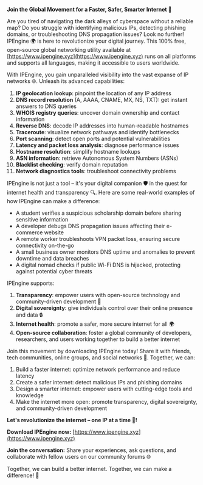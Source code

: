 **Join the Global Movement for a Faster, Safer, Smarter Internet 🔐**

Are you tired of navigating the dark alleys of cyberspace without a reliable map? Do you struggle with identifying malicious IPs, detecting phishing domains, or troubleshooting DNS propagation issues? Look no further! IPEngine 🌍 is here to revolutionize your digital journey. This 100% free, open-source global networking utility available at [https://www.ipengine.xyz](https://www.ipengine.xyz) runs on all platforms and supports all languages, making it accessible to users worldwide.

With IPEngine, you gain unparalleled visibility into the vast expanse of IP networks 🌐. Unleash its advanced capabilities:

1. **IP geolocation lookup**: pinpoint the location of any IP address
2. **DNS record resolution** (A, AAAA, CNAME, MX, NS, TXT): get instant answers to DNS queries
3. **WHOIS registry queries**: uncover domain ownership and contact information
4. **Reverse DNS**: decode IP addresses into human-readable hostnames
5. **Traceroute**: visualize network pathways and identify bottlenecks
6. **Port scanning**: detect open ports and potential vulnerabilities
7. **Latency and packet loss analysis**: diagnose performance issues
8. **Hostname resolution**: simplify hostname lookups
9. **ASN information**: retrieve Autonomous System Numbers (ASNs)
10. **Blacklist checking**: verify domain reputation
11. **Network diagnostics tools**: troubleshoot connectivity problems

IPEngine is not just a tool – it's your digital companion 🛡️ in the quest for internet health and transparency 🔍. Here are some real-world examples of how IPEngine can make a difference:

* A student verifies a suspicious scholarship domain before sharing sensitive information
* A developer debugs DNS propagation issues affecting their e-commerce website
* A remote worker troubleshoots VPN packet loss, ensuring secure connectivity on-the-go
* A small business owner monitors DNS uptime and anomalies to prevent downtime and data breaches
* A digital nomad checks if public Wi-Fi DNS is hijacked, protecting against potential cyber threats

IPEngine supports:

1. **Transparency**: empower users with open-source technology and community-driven development 📡
2. **Digital sovereignty**: give individuals control over their online presence and data 🔒
3. **Internet health**: promote a safer, more secure internet for all 🌍
4. **Open-source collaboration**: foster a global community of developers, researchers, and users working together to build a better internet

Join this movement by downloading IPEngine today! Share it with friends, tech communities, online groups, and social networks 🚀. Together, we can:

1. Build a faster internet: optimize network performance and reduce latency
2. Create a safer internet: detect malicious IPs and phishing domains
3. Design a smarter internet: empower users with cutting-edge tools and knowledge
4. Make the internet more open: promote transparency, digital sovereignty, and community-driven development

**Let's revolutionize the internet – one IP at a time 🚀!**

**Download IPEngine now:** [https://www.ipengine.xyz](https://www.ipengine.xyz)

**Join the conversation:** Share your experiences, ask questions, and collaborate with fellow users on our community forums 🌐

Together, we can build a better internet. Together, we can make a difference! 🔐